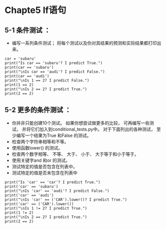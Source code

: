 # Chapte5 If语句

## 5-1 条件测试 ： 
- 编写一系列条件测试； 将每个测试以及你对其结果的预测和实际结果都打印出来。 
````
car = 'subaru'
print("Is car == 'subaru'? I predict True.")
print(car == 'subaru')
print("\nIs car == 'audi'? I predict False.")
print(car == 'audi')
print("\nIs 1 == 2? I predict False.")
print(1 == 2)
print("\nIs 2 == 2? I predict True.")
print(2 == 2)
````

## 5-2 更多的条件测试 ： 
- 你并非只能创建10个测试。 如果你想尝试做更多的比较， 可再编写一些测试， 并将它们加入到conditional_tests.py中。 对于下面列出的各种测试， 至少编写一个结果为True 和False 的测试。
- 检查两个字符串相等和不等。
- 使用函数lower() 的测试。
- 检查两个数字相等、 不等、 大于、 小于、 大于等于和小于等于。
- 使用关键字and 和or 的测试。
- 测试特定的值是否包含在列表中。
- 测试特定的值是否未包含在列表中
````
print("Is 'car' == 'car'? I predict True.")
print('car' == 'subaru')
print("\nIs 'car' == 'audi'? I predict False.")
print('car' == 'audi')
print("\nIs 'car' == ('CAR').lower()? I predict True.")
print('car' == ('CAR').lower())
print("\nIs 1 != 2? I predict True.")
print(1 != 2)
print("\nIs 2 == 2? I predict True.")
print(2 == 2)
````

